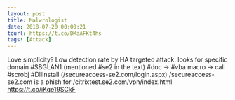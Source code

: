 ```yaml
---
layout: post
title: Malwrologist
date: 2018-07-20 00:00:21
tourl: https://t.co/DMaAFKt4hs
tags: [Attack]
---
```

Love simplicity? 
Low detection rate by HA
targeted attack: looks for specific domain #SBGLAN1 (mentioned #se2 in the text)
#doc -&gt; #vba macro -&gt; call #scrobj #DllInstall (/secureaccess-se2.com/login.aspx)
/secureaccess-se2.com is a phish for /citrixtest.se2.com/vpn/index.html https://t.co/iKqe19SCkF